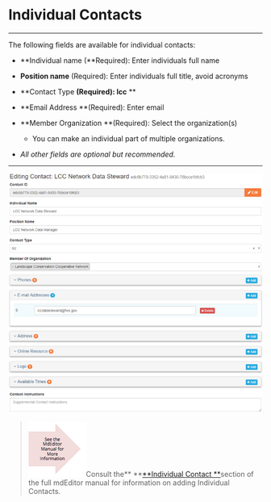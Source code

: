 # Individual Contacts

---

The following fields are available for individual contacts:

* **Individual name \(**Required\): Enter individuals full name
* **Position name** \(Required\): Enter individuals full title, avoid acronyms
* **Contact Type **\(Required\): lcc** **
* **Email Address **\(Required\): Enter email
* **Member Organization **\(Required\): Select the organization\(s\)

  * You can make an individual part of multiple organizations.

* _All other fields are optional but recommended._

---

![](/assets/individual_contact_window.png)

> ![](/assets/see_full_manual_for.png)Consult the** **[**Individual Contact **](https://adiwg.gitbooks.io/mdeditor/content/contact/new/individual.html)section of the full mdEditor manual for information on adding Individual Contacts.



